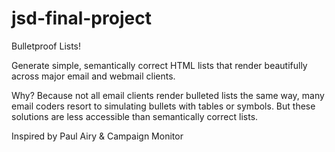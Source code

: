 # jsd-final-project


Bulletproof Lists!


Generate simple, semantically correct HTML lists that render beautifully across major email and webmail clients.


Why? Because not all email clients render bulleted lists the same way, many email coders resort to simulating bullets with tables or symbols. But these solutions are less accessible than semantically correct lists.


Inspired by Paul Airy & Campaign Monitor




